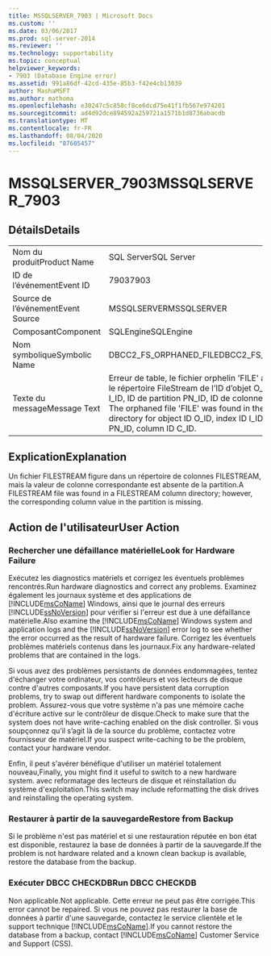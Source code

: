 ```yaml
---
title: MSSQLSERVER_7903 | Microsoft Docs
ms.custom: ''
ms.date: 03/06/2017
ms.prod: sql-server-2014
ms.reviewer: ''
ms.technology: supportability
ms.topic: conceptual
helpviewer_keywords:
- 7903 (Database Engine error)
ms.assetid: 991a86df-42cd-435e-85b3-f42e4cb13039
author: MashaMSFT
ms.author: mathoma
ms.openlocfilehash: e30247c5c858cf8ce6dcd75e41f1fb567e974201
ms.sourcegitcommit: ad4d92dce894592a259721a1571b1d8736abacdb
ms.translationtype: MT
ms.contentlocale: fr-FR
ms.lasthandoff: 08/04/2020
ms.locfileid: "87605457"
---
```

# <a name="mssqlserver_7903"></a><span data-ttu-id="025c9-102">MSSQLSERVER_7903</span><span class="sxs-lookup"><span data-stu-id="025c9-102">MSSQLSERVER_7903</span></span>
    
## <a name="details"></a><span data-ttu-id="025c9-103">Détails</span><span class="sxs-lookup"><span data-stu-id="025c9-103">Details</span></span>  
  
|||  
|-|-|  
|<span data-ttu-id="025c9-104">Nom du produit</span><span class="sxs-lookup"><span data-stu-id="025c9-104">Product Name</span></span>|<span data-ttu-id="025c9-105">SQL Server</span><span class="sxs-lookup"><span data-stu-id="025c9-105">SQL Server</span></span>|  
|<span data-ttu-id="025c9-106">ID de l’événement</span><span class="sxs-lookup"><span data-stu-id="025c9-106">Event ID</span></span>|<span data-ttu-id="025c9-107">7903</span><span class="sxs-lookup"><span data-stu-id="025c9-107">7903</span></span>|  
|<span data-ttu-id="025c9-108">Source de l’événement</span><span class="sxs-lookup"><span data-stu-id="025c9-108">Event Source</span></span>|<span data-ttu-id="025c9-109">MSSQLSERVER</span><span class="sxs-lookup"><span data-stu-id="025c9-109">MSSQLSERVER</span></span>|  
|<span data-ttu-id="025c9-110">Composant</span><span class="sxs-lookup"><span data-stu-id="025c9-110">Component</span></span>|<span data-ttu-id="025c9-111">SQLEngine</span><span class="sxs-lookup"><span data-stu-id="025c9-111">SQLEngine</span></span>|  
|<span data-ttu-id="025c9-112">Nom symbolique</span><span class="sxs-lookup"><span data-stu-id="025c9-112">Symbolic Name</span></span>|<span data-ttu-id="025c9-113">DBCC2_FS_ORPHANED_FILE</span><span class="sxs-lookup"><span data-stu-id="025c9-113">DBCC2_FS_ORPHANED_FILE</span></span>|  
|<span data-ttu-id="025c9-114">Texte du message</span><span class="sxs-lookup"><span data-stu-id="025c9-114">Message Text</span></span>|<span data-ttu-id="025c9-115">Erreur de table, le fichier orphelin 'FILE' a été trouvé dans le répertoire FileStream de l’ID d’objet O_ID, ID d’index I_ID, ID de partition PN_ID, ID de colonne C_ID.</span><span class="sxs-lookup"><span data-stu-id="025c9-115">Table error: The orphaned file 'FILE' was found in the Filestream directory for object ID O_ID, index ID I_ID, partition ID PN_ID, column ID C_ID.</span></span>|  
  
## <a name="explanation"></a><span data-ttu-id="025c9-116">Explication</span><span class="sxs-lookup"><span data-stu-id="025c9-116">Explanation</span></span>  
 <span data-ttu-id="025c9-117">Un fichier FILESTREAM figure dans un répertoire de colonnes FILESTREAM, mais la valeur de colonne correspondante est absente de la partition.</span><span class="sxs-lookup"><span data-stu-id="025c9-117">A FILESTREAM file was found in a FILESTREAM column directory; however, the corresponding column value in the partition is missing.</span></span>  
  
## <a name="user-action"></a><span data-ttu-id="025c9-118">Action de l'utilisateur</span><span class="sxs-lookup"><span data-stu-id="025c9-118">User Action</span></span>  
  
### <a name="look-for-hardware-failure"></a><span data-ttu-id="025c9-119">Rechercher une défaillance matérielle</span><span class="sxs-lookup"><span data-stu-id="025c9-119">Look for Hardware Failure</span></span>  
 <span data-ttu-id="025c9-120">Exécutez les diagnostics matériels et corrigez les éventuels problèmes rencontrés.</span><span class="sxs-lookup"><span data-stu-id="025c9-120">Run hardware diagnostics and correct any problems.</span></span> <span data-ttu-id="025c9-121">Examinez également les journaux système et des applications de [!INCLUDE[msCoName](../../includes/msconame-md.md)] Windows, ainsi que le journal des erreurs [!INCLUDE[ssNoVersion](../../includes/ssnoversion-md.md)] pour vérifier si l'erreur est due à une défaillance matérielle.</span><span class="sxs-lookup"><span data-stu-id="025c9-121">Also examine the [!INCLUDE[msCoName](../../includes/msconame-md.md)] Windows system and application logs and the [!INCLUDE[ssNoVersion](../../includes/ssnoversion-md.md)] error log to see whether the error occurred as the result of hardware failure.</span></span> <span data-ttu-id="025c9-122">Corrigez les éventuels problèmes matériels contenus dans les journaux.</span><span class="sxs-lookup"><span data-stu-id="025c9-122">Fix any hardware-related problems that are contained in the logs.</span></span>  
  
 <span data-ttu-id="025c9-123">Si vous avez des problèmes persistants de données endommagées, tentez d'échanger votre ordinateur, vos contrôleurs et vos lecteurs de disque contre d'autres composants.</span><span class="sxs-lookup"><span data-stu-id="025c9-123">If you have persistent data corruption problems, try to swap out different hardware components to isolate the problem.</span></span> <span data-ttu-id="025c9-124">Assurez-vous que votre système n'a pas une mémoire cache d'écriture active sur le contrôleur de disque.</span><span class="sxs-lookup"><span data-stu-id="025c9-124">Check to make sure that the system does not have write-caching enabled on the disk controller.</span></span> <span data-ttu-id="025c9-125">Si vous soupçonnez qu’il s’agit là de la source du problème, contactez votre fournisseur de matériel.</span><span class="sxs-lookup"><span data-stu-id="025c9-125">If you suspect write-caching to be the problem, contact your hardware vendor.</span></span>  
  
 <span data-ttu-id="025c9-126">Enfin, il peut s'avérer bénéfique d'utiliser un matériel totalement nouveau,</span><span class="sxs-lookup"><span data-stu-id="025c9-126">Finally, you might find it useful to switch to a new hardware system.</span></span> <span data-ttu-id="025c9-127">avec reformatage des lecteurs de disque et réinstallation du système d'exploitation.</span><span class="sxs-lookup"><span data-stu-id="025c9-127">This switch may include reformatting the disk drives and reinstalling the operating system.</span></span>  
  
### <a name="restore-from-backup"></a><span data-ttu-id="025c9-128">Restaurer à partir de la sauvegarde</span><span class="sxs-lookup"><span data-stu-id="025c9-128">Restore from Backup</span></span>  
 <span data-ttu-id="025c9-129">Si le problème n'est pas matériel et si une restauration réputée en bon état est disponible, restaurez la base de données à partir de la sauvegarde.</span><span class="sxs-lookup"><span data-stu-id="025c9-129">If the problem is not hardware related and a known clean backup is available, restore the database from the backup.</span></span>  
  
### <a name="run-dbcc-checkdb"></a><span data-ttu-id="025c9-130">Exécuter DBCC CHECKDB</span><span class="sxs-lookup"><span data-stu-id="025c9-130">Run DBCC CHECKDB</span></span>  
 <span data-ttu-id="025c9-131">Non applicable.</span><span class="sxs-lookup"><span data-stu-id="025c9-131">Not applicable.</span></span> <span data-ttu-id="025c9-132">Cette erreur ne peut pas être corrigée.</span><span class="sxs-lookup"><span data-stu-id="025c9-132">This error cannot be repaired.</span></span> <span data-ttu-id="025c9-133">Si vous ne pouvez pas restaurer la base de données à partir d'une sauvegarde, contactez le service clientèle et le support technique [!INCLUDE[msCoName](../../includes/msconame-md.md)].</span><span class="sxs-lookup"><span data-stu-id="025c9-133">If you cannot restore the database from a backup, contact [!INCLUDE[msCoName](../../includes/msconame-md.md)] Customer Service and Support (CSS).</span></span>  
  
  
